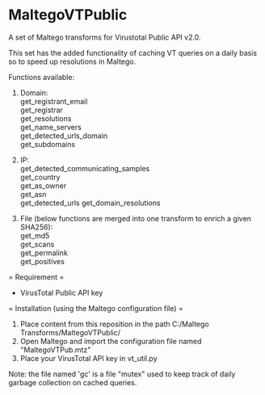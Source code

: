 # MaltegoVTPublic
A set of Maltego transforms for Virustotal Public API v2.0.   

This set has the added functionality of caching VT queries on a daily basis so to speed up resolutions in Maltego.  

Functions available:  

1) Domain:  
  get_registrant_email  
  get_registrar  
  get_resolutions  
  get_name_servers  
  get_detected_urls_domain  
  get_subdomains  
  
2) IP:  
  get_detected_communicating_samples  
  get_country  
  get_as_owner  
  get_asn  
  get_detected_urls
  get_domain_resolutions  
  
3) File (below functions are merged into one transform to enrich a given SHA256):  
  get_md5  
  get_scans  
  get_permalink  
  get_positives  

= Requirement =  
  + VirusTotal Public API key

= Installation (using the Maltego configuration file) =  
  1) Place content from this reposition in the path C:/Maltego Transforms/MaltegoVTPublic/  
  2) Open Maltego and import the configuration file named "MaltegoVTPub.mtz"  
  3) Place your VirusTotal API key in vt_util.py

Note: the file named 'gc' is a file "mutex" used to keep track of daily garbage collection on cached queries.
